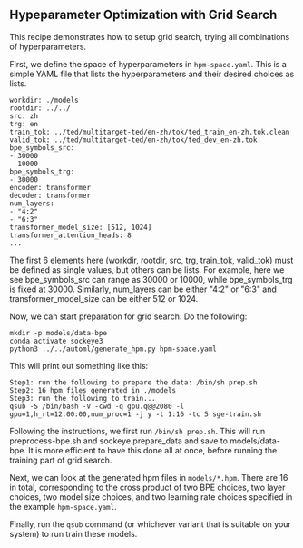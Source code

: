 ## Hypeparameter Optimization with Grid Search

This recipe demonstrates how to setup grid search, trying all combinations of hyperparameters.

First, we define the space of hyperparameters in `hpm-space.yaml`. This is a simple YAML file that lists the hyperparameters and their desired choices as lists.

```
workdir: ./models 
rootdir: ../../   
src: zh           
trg: en
train_tok: ../ted/multitarget-ted/en-zh/tok/ted_train_en-zh.tok.clean
valid_tok: ../ted/multitarget-ted/en-zh/tok/ted_dev_en-zh.tok
bpe_symbols_src:
- 30000
- 10000
bpe_symbols_trg:
- 30000
encoder: transformer
decoder: transformer
num_layers:
- "4:2"
- "6:3"
transformer_model_size: [512, 1024]
transformer_attention_heads: 8
...
```

The first 6 elements here (workdir, rootdir, src, trg, train_tok, valid_tok) must be defined as single values, but others can be lists. For example, here we see bpe_symbols_src can range as 30000 or 10000, while bpe_symbols_trg is fixed at 30000. Similarly, num_layers can be either "4:2" or "6:3" and transformer_model_size can be either 512 or 1024. 

Now, we can start preparation for grid search. Do the following:

```
mkdir -p models/data-bpe
conda activate sockeye3
python3 ../../automl/generate_hpm.py hpm-space.yaml
```

This will print out something like this:

```
Step1: run the following to prepare the data: /bin/sh prep.sh
Step2: 16 hpm files generated in ./models
Step3: run the following to train...
qsub -S /bin/bash -V -cwd -q gpu.q@@2080 -l gpu=1,h_rt=12:00:00,num_proc=1 -j y -t 1:16 -tc 5 sge-train.sh
```

Following the instructions, we first run `/bin/sh prep.sh`. This will run preprocess-bpe.sh and sockeye.prepare_data and save to models/data-bpe. It is more efficient to have this done all at once, before running the training part of grid search. 

Next, we can look at the generated hpm files in `models/*.hpm`. There are 16 in total, corresponding to the cross product of two BPE choices, two layer choices, two model size choices, and two learning rate choices specified in the example `hpm-space.yaml`. 

Finally, run the `qsub` command (or whichever variant that is suitable on your system) to run train these models. 

